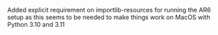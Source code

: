 Added explicit requirement on importlib-resources for running the AR6 setup as this seems to be needed to make things work on MacOS with Python 3.10 and 3.11
